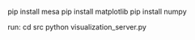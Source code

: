 pip install mesa
pip install matplotlib
pip install numpy

run:
cd src
python visualization_server.py